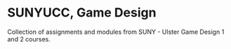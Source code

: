# SUNYUCC, Game Design
 Collection of assignments and modules from SUNY - Ulster Game Design 1 and 2 courses.
